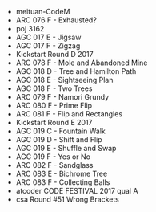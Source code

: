 * meituan-CodeM
* ARC 076 F - Exhausted?
* poj 3162
* AGC 017 E - Jigsaw
* AGC 017 F - Zigzag
* Kickstart Round D 2017
* ARC 078 F - Mole and Abandoned Mine
* AGC 018 D - Tree and Hamilton Path
* AGC 018 E - Sightseeing Plan
* AGC 018 F - Two Trees
* ARC 079 F - Namori Grundy
* ARC 080 F - Prime Flip
* ARC 081 F - Flip and Rectangles
* Kickstart Round E 2017
* AGC 019 C - Fountain Walk
* AGC 019 D - Shift and Flip
* AGC 019 E - Shuffle and Swap
* AGC 019 F - Yes or No
* ARC 082 F - Sandglass
* ARC 083 E - Bichrome Tree
* ARC 083 F - Collecting Balls
* atcoder CODE FESTIVAL 2017 qual A
* csa Round #51 Wrong Brackets